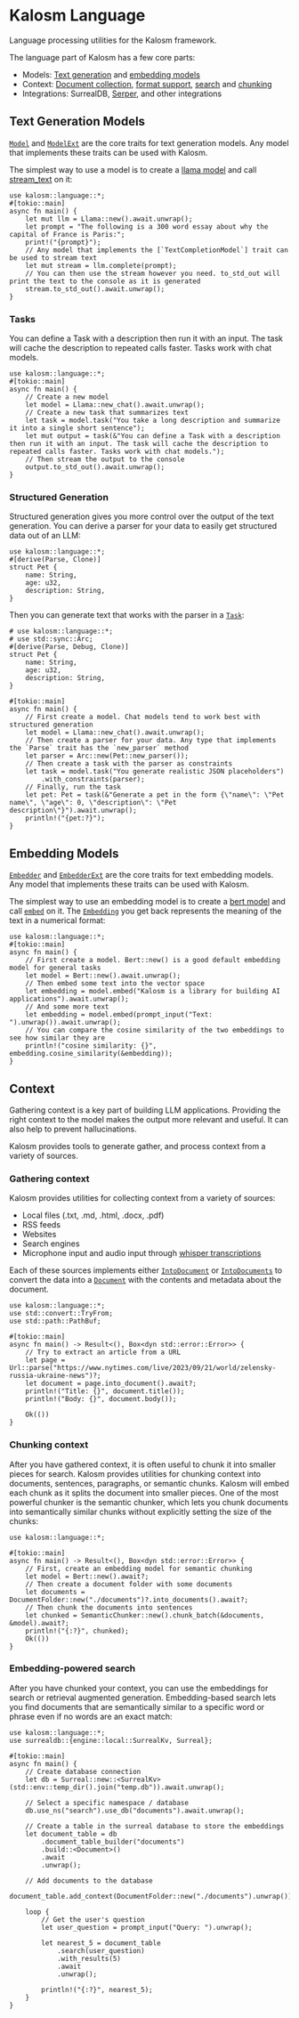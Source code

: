 # Kalosm Language

Language processing utilities for the Kalosm framework.


The language part of Kalosm has a few core parts:
- Models: [Text generation](prelude::ModelExt) and [embedding models](prelude::EmbedderExt)
- Context: [Document collection](prelude::Document), [format support](prelude::FsDocument), [search](prelude::SearchQuery) and [chunking](prelude::Chunker)
- Integrations: SurrealDB, [Serper](prelude::SearchQuery), and other integrations

## Text Generation Models

[`Model`](prelude::Model) and [`ModelExt`](prelude::ModelExt) are the core traits for text generation models. Any model that implements these traits can be used with Kalosm.


The simplest way to use a model is to create a [llama model](prelude::Llama) and call [stream_text](prelude::ModelExt::stream_text) on it:

```rust, no_run
use kalosm::language::*;
#[tokio::main]
async fn main() {
    let mut llm = Llama::new().await.unwrap();
    let prompt = "The following is a 300 word essay about why the capital of France is Paris:";
    print!("{prompt}");
    // Any model that implements the [`TextCompletionModel`] trait can be used to stream text
    let mut stream = llm.complete(prompt);
    // You can then use the stream however you need. to_std_out will print the text to the console as it is generated
    stream.to_std_out().await.unwrap();
}
```

### Tasks

You can define a Task with a description then run it with an input. The task will cache the description to repeated calls faster. Tasks work with chat models.

```rust, no_run
use kalosm::language::*;
#[tokio::main]
async fn main() {
    // Create a new model
    let model = Llama::new_chat().await.unwrap();
    // Create a new task that summarizes text
    let task = model.task("You take a long description and summarize it into a single short sentence");
    let mut output = task(&"You can define a Task with a description then run it with an input. The task will cache the description to repeated calls faster. Tasks work with chat models.");
    // Then stream the output to the console
    output.to_std_out().await.unwrap();
}
```

### Structured Generation

Structured generation gives you more control over the output of the text generation. You can derive a parser for your data to easily get structured data out of an LLM:
```rust, no_run
use kalosm::language::*;
#[derive(Parse, Clone)]
struct Pet {
    name: String,
    age: u32,
    description: String,
}
```

Then you can generate text that works with the parser in a [`Task`](prelude::Task):

```rust, no_run
# use kalosm::language::*;
# use std::sync::Arc;
#[derive(Parse, Debug, Clone)]
struct Pet {
    name: String,
    age: u32,
    description: String,
}

#[tokio::main]
async fn main() {
    // First create a model. Chat models tend to work best with structured generation
    let model = Llama::new_chat().await.unwrap();
    // Then create a parser for your data. Any type that implements the `Parse` trait has the `new_parser` method
    let parser = Arc::new(Pet::new_parser());
    // Then create a task with the parser as constraints
    let task = model.task("You generate realistic JSON placeholders")
        .with_constraints(parser);
    // Finally, run the task
    let pet: Pet = task(&"Generate a pet in the form {\"name\": \"Pet name\", \"age\": 0, \"description\": \"Pet description\"}").await.unwrap();
    println!("{pet:?}");
}
```

## Embedding Models

[`Embedder`](prelude::Embedder) and [`EmbedderExt`](prelude::EmbedderExt) are the core traits for text embedding models. Any model that implements these traits can be used with Kalosm.


The simplest way to use an embedding model is to create a [bert model](prelude::Bert) and call [`embed`](prelude::EmbedderExt::embed) on it. The [`Embedding`](prelude::Embedding) you get back represents the meaning of the text in a numerical format:

```rust, no_run
use kalosm::language::*;
#[tokio::main]
async fn main() {
    // First create a model. Bert::new() is a good default embedding model for general tasks
    let model = Bert::new().await.unwrap();
    // Then embed some text into the vector space
    let embedding = model.embed("Kalosm is a library for building AI applications").await.unwrap();
    // And some more text
    let embedding = model.embed(prompt_input("Text: ").unwrap()).await.unwrap();
    // You can compare the cosine similarity of the two embeddings to see how similar they are
    println!("cosine similarity: {}", embedding.cosine_similarity(&embedding));
}
```

## Context

Gathering context is a key part of building LLM applications. Providing the right context to the model makes the output more relevant and useful. It can also help to prevent hallucinations.

Kalosm provides tools to generate gather, and process context from a variety of sources.

### Gathering context

Kalosm provides utilities for collecting context from a variety of sources:
- Local files (.txt, .md, .html, .docx, .pdf)
- RSS feeds
- Websites
- Search engines
- Microphone input and audio input through [whisper transcriptions](https://docs.rs/rwhisper/latest/rwhisper/struct.Whisper.html)

Each of these sources implements either [`IntoDocument`](prelude::IntoDocument) or [`IntoDocuments`](prelude::IntoDocuments) to convert the data into a [`Document`](prelude::Document) with the contents and metadata about the document.

```rust, no_run
use kalosm::language::*;
use std::convert::TryFrom;
use std::path::PathBuf;

#[tokio::main]
async fn main() -> Result<(), Box<dyn std::error::Error>> {
    // Try to extract an article from a URL
    let page = Url::parse("https://www.nytimes.com/live/2023/09/21/world/zelensky-russia-ukraine-news")?;
    let document = page.into_document().await?;
    println!("Title: {}", document.title());
    println!("Body: {}", document.body());

    Ok(())
}
```

### Chunking context

After you have gathered context, it is often useful to chunk it into smaller pieces for search. Kalosm provides utilities for chunking context into documents, sentences, paragraphs, or semantic chunks. Kalosm will embed each chunk as it splits the document into smaller pieces. One of the most powerful chunker is the semantic chunker, which lets you chunk documents into semantically similar chunks without explicitly setting the size of the chunks:

```rust, no_run
use kalosm::language::*;

#[tokio::main]
async fn main() -> Result<(), Box<dyn std::error::Error>> {
    // First, create an embedding model for semantic chunking
    let model = Bert::new().await?;
    // Then create a document folder with some documents
    let documents = DocumentFolder::new("./documents")?.into_documents().await?;
    // Then chunk the documents into sentences
    let chunked = SemanticChunker::new().chunk_batch(&documents, &model).await?;
    println!("{:?}", chunked);
    Ok(())
}
```

### Embedding-powered search

After you have chunked your context, you can use the embeddings for search or retrieval augmented generation. Embedding-based search lets you find documents that are semantically similar to a specific word or phrase even if no words are an exact match:

```rust, no_run
use kalosm::language::*;
use surrealdb::{engine::local::SurrealKv, Surreal};

#[tokio::main]
async fn main() {
    // Create database connection
    let db = Surreal::new::<SurrealKv>(std::env::temp_dir().join("temp.db")).await.unwrap();

    // Select a specific namespace / database
    db.use_ns("search").use_db("documents").await.unwrap();

    // Create a table in the surreal database to store the embeddings
    let document_table = db
        .document_table_builder("documents")
        .build::<Document>()
        .await
        .unwrap();

    // Add documents to the database
    document_table.add_context(DocumentFolder::new("./documents").unwrap()).await.unwrap();

    loop {
        // Get the user's question
        let user_question = prompt_input("Query: ").unwrap();

        let nearest_5 = document_table
            .search(user_question)
            .with_results(5)
            .await
            .unwrap();

        println!("{:?}", nearest_5);
    }
}
```
